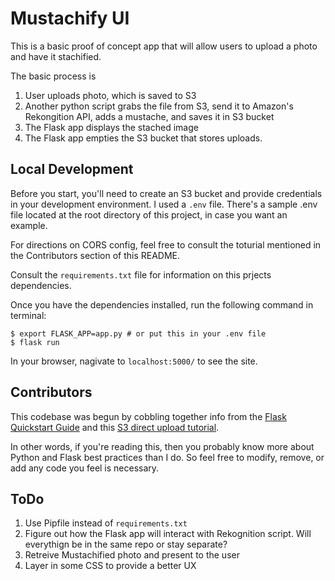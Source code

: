 # Mustachify UI

This is a basic proof of concept app that will allow users to upload a photo and have it stachified.

The basic process is
1. User uploads photo, which is saved to S3
2. Another python script grabs the file from S3, send it to Amazon's Rekongition API, adds a mustache, and saves it in S3 bucket
3. The Flask app displays the stached image
4. The Flask app empties the S3 bucket that stores uploads.

## Local Development

Before you start, you'll need to create an S3 bucket and provide credentials in your development environment.
I used a `.env` file. There's a sample .env file located at the root directory of this project, in case you
want an example.

For directions on CORS config, feel free to consult the toturial mentioned in the
Contributors section of this README.

Consult the `requirements.txt` file for information on this prjects dependencies.

Once you have the dependencies installed, run the following command in terminal:

```
$ export FLASK_APP=app.py # or put this in your .env file
$ flask run
```

In your browser, nagivate to `localhost:5000/` to see the site.


## Contributors

This codebase was begun by cobbling together info from the [Flask Quickstart Guide](http://flask.pocoo.org/docs/0.12/quickstart/)
and this [S3 direct upload tutorial](https://devcenter.heroku.com/articles/s3-upload-python).

In other words, if you're reading this, then you probably know more about Python and Flask best practices than I do.
So feel free to modify, remove, or add any code you feel is necessary.

## ToDo
1. Use Pipfile instead of `requirements.txt`
2. Figure out how the Flask app will interact with Rekognition script.  Will everythign be in the same repo or stay separate?
3. Retreive Mustachified photo and present to the user
3. Layer in some CSS to provide a better UX

